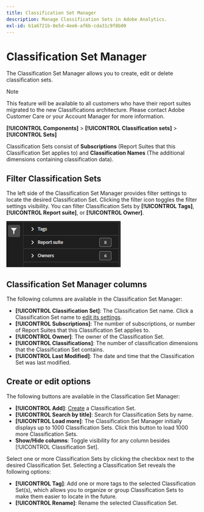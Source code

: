 ```yaml
---
title: Classification Set Manager
description: Manage Classification Sets in Adobe Analytics.
exl-id: b1a6721b-8e5d-4ee6-af6b-cda31c9f8b00
---
```

# Classification Set Manager

The Classification Set Manager allows you to create, edit or delete classification sets.

>[!NOTE]
>
>This feature will be available to all customers who have their report suites migrated to the new Classifications architecture. Please contact Adobe Customer Care or your Account Manager for more information.

**[!UICONTROL Components]** > **[!UICONTROL Classification sets]** > **[!UICONTROL Sets]**

Classification Sets consist of **Subscriptions** (Report Suites that this Classification Set applies to) and **Classification Names** (The additional dimensions containing classification data).

## Filter Classification Sets

The left side of the Classification Set Manager provides filter settings to locate the desired Classification Set. Clicking the filter icon toggles the filter settings visibility. You can filter Classification Sets by **[!UICONTROL Tags]**, **[!UICONTROL Report suite]**, or **[!UICONTROL Owner]**.

![Classification set filters](../assets/classification-set-filters.png)

## Classification Set Manager columns

The following columns are available in the Classification Set Manager:

* **[!UICONTROL Classification Set]**: The Classification Set name. Click a Classification Set name to [edit its settings](settings.md).
* **[!UICONTROL Subscriptions]**: The number of subscriptions, or number of Report Suites that this Classification Set applies to.
* **[!UICONTROL Owner]**: The owner of the Classification Set.
* **[!UICONTROL Classifications]**: The number of classification dimensions that the Classification Set contains.
* **[!UICONTROL Last Modified]**: The date and time that the Classification Set was last modified.

## Create or edit options

The following buttons are available in the Classification Set Manager:

* **[!UICONTROL Add]**: [Create](create.md) a Classification Set.
* **[!UICONTROL Search by title]**: Search for Classification Sets by name.
* **[!UICONTROL Load more]**: The Classification Set Manager initially displays up to 1000 Classification Sets. Click this button to load 1000 more Classification Sets.
* **Show/Hide columns**: Toggle visibility for any column besides [!UICONTROL Classification Set].

Select one or more Classification Sets by clicking the checkbox next to the desired Classification Set. Selecting a Classification Set reveals the following options:

* **[!UICONTROL Tag]**: Add one or more tags to the selected Classification Set(s), which allows you to organize or group Classification Sets to make them easier to locate in the future.
* **[!UICONTROL Rename]**: Rename the selected Classification Set.
